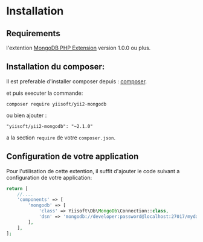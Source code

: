 Installation
============

## Requirements

l'extention  [MongoDB PHP Extension](https://www.php.net/manual/fr/set.mongodb.php) version 1.0.0 ou plus.

## Installation du composer:

Il est preferable d'installer composer depuis :  [composer](https://getcomposer.org/download/).

et puis executer la commande: 

```
composer require yiisoft/yii2-mongodb
```

ou bien ajouter : 

```
"yiisoft/yii2-mongodb": "~2.1.0"
```

a la section `require` de votre `composer.json`.

## Configuration de votre application

Pour l'utilisation de cette extention, il suffit d'ajouter le code suivant a configuration de votre application:

```php
return [
    //....
    'components' => [
        'mongodb' => [
            'class' => Yiisoft\Db\MongoDb\Connection::class,
            'dsn' => 'mongodb://developer:password@localhost:27017/mydatabase',
        ],
    ],
];
```
